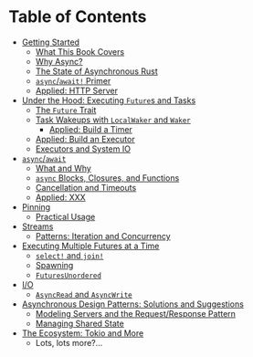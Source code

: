 # Table of Contents

- [Getting Started](getting_started/chapter.md)
  - [What This Book Covers](getting_started/chapter.md#what-this-book-covers)
  - [Why Async?](getting_started/why_async.md)
  - [The State of Asynchronous Rust](getting_started/state_of_async_rust.md)
  - [`async`/`await!` Primer](getting_started/async_await_primer.md)
  - [Applied: HTTP Server](getting_started/http_server_example.md)
- [Under the Hood: Executing `Future`s and Tasks](execution/chapter.md)
  - [The `Future` Trait](execution/future.md)
  - [Task Wakeups with `LocalWaker` and `Waker`](execution/wakeups.md)
    - [Applied: Build a Timer](execution/wakeups.md)
  - [Applied: Build an Executor](execution/executor.md)
  - [Executors and System IO](execution/io.md)
- [`async`/`await`]()
  - [What and Why]()
  - [`async` Blocks, Closures, and Functions]()
  - [Cancellation and Timeouts]()
  - [Applied: XXX]()
- [Pinning](pinning/chapter.md)
  - [Practical Usage](pinning/chapter.md#how-to-use-pinning)
- [Streams]()
  - [Patterns: Iteration and Concurrency]()
- [Executing Multiple Futures at a Time]()
  - [`select!` and `join!`]()
  - [Spawning]()
  - [`FuturesUnordered`]()
- [I/O]()
  - [`AsyncRead` and `AsyncWrite`]()
- [Asynchronous Design Patterns: Solutions and Suggestions]()
  - [Modeling Servers and the Request/Response Pattern]()
  - [Managing Shared State]()
- [The Ecosystem: Tokio and More]()
  - Lots, lots more?...
